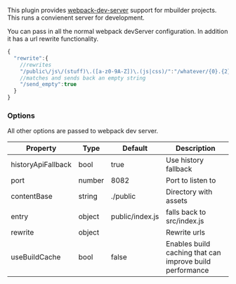 This plugin provides [webpack-dev-server](https://github.com/webpack/webpack-dev-server)
 support for mbuilder projects.  This runs a convienent server for development.

You can pass in all the normal webpack devServer configuration.  In addition
it has a url rewrite functionality.

```js static
{
  "rewrite":{
    //rewrites
    "/public\/js\/(stuff)\.([a-z0-9A-Z])\.(js|css)/":"/whatever/{0}.{2}"
    //matches and sends back an empty string
    "/send_empty":true
  }
}
```

### Options
All other options are passed to webpack dev server.

| Property      | Type       | Default      | Description                      |
| ------------- | -----------| -------------| ---------------------------------|
| historyApiFallback | bool  | true         | Use history fallback             |
| port          | number     | 8082         | Port to listen to                |
| contentBase   | string     | ./public     | Directory with assets            |
| entry         | object     | public/index.js| falls back to src/index.js     |
| rewrite       | object     |              | Rewrite urls                     |
| useBuildCache | bool       | false        | Enables build caching that can improve build performance|